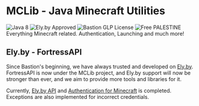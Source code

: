 # MCLib - Java Minecraft Utilities
![Java 8](https://img.shields.io/badge/Java-8-%23f89820?labelColor=%235382a1) ![Ely.by Approved](https://img.shields.io/badge/Ely.by-Approved-brightgreen) ![Bastion GLP License](https://img.shields.io/badge/Bastion-GLP%20v1.05-blue) ![Free PALESTINE](https://img.shields.io/badge/Free-PALESTINE-darkgreen)<br>
Everything Minecraft related. Authentication, Launching and much more!  

## Ely.by - FortressAPI
Since Bastion's beginning, we have always trusted and developed on [Ely.by](https://ely.by).  
FortressAPI is now under the MCLib project, and Ely.by support will now be stronger than ever, and we aim to provide more tools and libraries for it.  
  
Currently, [Ely.by API](https://docs.ely.by/en/api.html) and [Authentication for Minecraft](https://docs.ely.by/en/minecraft-auth.html) is completed.  
Exceptions are also implemented for incorrect credentials.  

